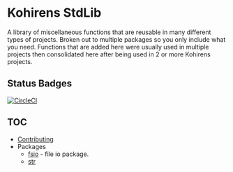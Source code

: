 # Kohirens StdLib

A library of miscellaneous functions that are reusable in many different types
of projects. Broken out to multiple packages so you only include what you
need. Functions that are added here were usually used in multiple projects then
consolidated here after being used in 2 or more Kohirens projects.

## Status Badges

[![CircleCI](https://dl.circleci.com/status-badge/img/gh/kohirens/stdlib/tree/main.svg?style=svg)](https://dl.circleci.com/status-badge/redirect/gh/kohirens/stdlib/tree/main)

## TOC

* [Contributing](CONTRIBUTING.md)
* Packages
   * [fsio](/docs/fsio.md) - file io package.
   * [str](/docs/str.md)
